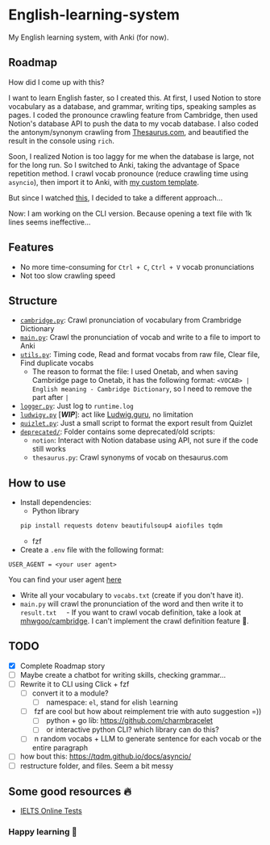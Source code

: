 # English-learning-system
My English learning system, with Anki (for now).

## Roadmap
How did I come up with this?

I want to learn English faster, so I created this. At first, I used Notion to store vocabulary as a database, and grammar, writing tips, speaking samples as pages. I coded the pronounce crawling feature from Cambridge, then used Notion's database API to push the data to my vocab database.
I also coded the antonym/synonym crawling from [Thesaurus.com](https://www.thesaurus.com/), and beautified the result in the console using `rich`.

Soon, I realized Notion is too laggy for me when the database is large, not for the long run. So I switched to Anki, taking the advantage of Space repetition method. I crawl vocab pronounce (reduce crawling time using `asyncio`), then import it to Anki, with [my custom template](/anki_template.html). 

But since I watched [this](https://www.youtube.com/watch?v=--Hu2w0s72Y), I decided to take a different approach...

Now: I am working on the CLI version. Because opening a text file with 1k lines seems ineffective...


## Features
- No more time-consuming for `Ctrl + C`, `Ctrl + V` vocab pronunciations
- Not too slow crawling speed

## Structure
- [`cambridge.py`](/cambridge.py): Crawl pronunciation of vocabulary from Crambridge Dictionary
- [`main.py`](/main.py): Crawl the pronunciation of vocab and write to a file to import to Anki
- [`utils.py`](/utils.py): Timing code, Read and format vocabs from raw file, Clear file, Find duplicate vocabs
    - The reason to format the file: I used Onetab, and when saving Cambridge page to Onetab, it has the following format: `<VOCAB> | English meaning - Cambridge Dictionary`, so I need to remove the part after `|`
- [`logger.py`](/logger.py): Just log to `runtime.log`
- [`ludwigy.py`](/ludwigy.py) [***WIP***]: act like [Ludwig.guru](https://app.ludwig.guru/), no limitation
- [`quizlet.py`](/quizlet.py): Just a small script to format the export result from Quizlet
- [`deprecated/`](/deprecated/): Folder contains some deprecated/old scripts:
    - `notion`: Interact with Notion database using API, not sure if the code still works
    - `thesaurus.py`: Crawl synonyms of vocab on thesaurus.com

## How to use

- Install dependencies:
    - Python library 
    ```py
    pip install requests dotenv beautifulsoup4 aiofiles tqdm
    ```
    - fzf
- Create a `.env` file with the following format:
```
USER_AGENT = <your user agent>
```
You can find your user agent [here](https://www.google.com/search?q=find+user+agent)
- Write all your vocabulary to `vocabs.txt` (create if you don't have it).
- `main.py` will crawl the pronunciation of the word and then write it to `result.txt`
    - If you want to crawl vocab definition, take a look at [mhwgoo/cambridge](https://github.com/mhwgoo/cambridge). I can't implement the crawl definition feature 🥲.

## TODO
- [x] Complete Roadmap story
- [ ] Maybe create a chatbot for writing skills, checking grammar...
- [ ] Rewrite it to CLI using Click + fzf
    - [ ] convert it to a module?
        - [ ]  namespace: `el`, stand for `e`lish `l`earning
    - [ ]  fzf are cool but how about reimplement trie with auto suggestion =))
        - [ ]  python + go lib: https://github.com/charmbracelet
        - [ ]  or interactive python CLI? which library can do this?
    - [ ]  n random vocabs + LLM to generate sentence for each vocab or the entire paragraph
- [ ] how bout this: https://tqdm.github.io/docs/asyncio/
- [ ] restructure folder, and files. Seem a bit messy

## Some good resources 🔥
- [IELTS Online Tests](https://ieltsonlinetests.com/ielts-exam-library#academic-test)

### Happy learning 🐧